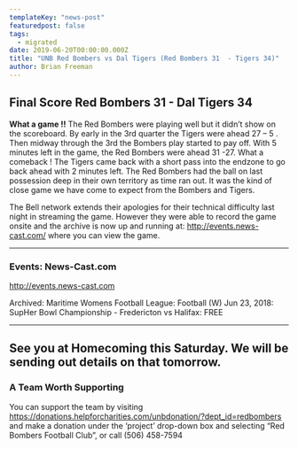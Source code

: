 ```yaml
---
templateKey: "news-post"
featuredpost: false
tags:
  - migrated
date: 2019-06-20T00:00:00.000Z
title: "UNB Red Bombers vs Dal Tigers (Red Bombers 31  - Tigers 34)"
author: Brian Freeman
---
```


## Final Score  Red Bombers 31  - Dal Tigers 34

**What a game !!** The Red Bombers were playing well but it didn’t show on the scoreboard. By early in the 3rd quarter the Tigers were ahead 27 – 5 . Then midway through the 3rd the Bombers play started to pay off. With 5 minutes left in the game, the Red Bombers were ahead 31 -27. What a comeback ! The Tigers came back with a short pass into the endzone to go back ahead with 2 minutes left. The Red Bombers had the ball on last possession deep in their own territory as time ran out. It was the kind of close game we have come to expect from the Bombers and Tigers.


The Bell network extends their apologies for their technical difficulty last night in streaming the game. However they were able to record the game onsite and the archive is now up and running at: <http://events.news-cast.com/> where you can view the game.

***

### Events: News-Cast.com

<http://events.news-cast.com>

Archived: Maritime Womens Football League: Football (W) Jun 23, 2018: SupHer Bowl Championship - Fredericton vs Halifax: FREE

***

## See you at Homecoming this Saturday. We will be sending out details on that tomorrow.

### A Team Worth Supporting

You can support the team by visiting <https://donations.helpforcharities.com/unbdonation/?dept_id=redbombers> and make a donation under the ‘project’ drop-down box and selecting “Red Bombers Football Club”, or call (506) 458-7594
